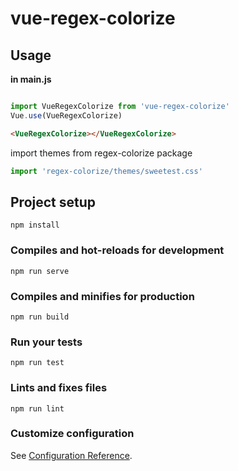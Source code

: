 # vue-regex-colorize


## Usage

**in main.js**
```js

import VueRegexColorize from 'vue-regex-colorize'
Vue.use(VueRegexColorize)

```

```html
<VueRegexColorize></VueRegexColorize>
```

import themes from regex-colorize package
``` js
import 'regex-colorize/themes/sweetest.css'
```


## Project setup
```
npm install
```

### Compiles and hot-reloads for development
```
npm run serve
```

### Compiles and minifies for production
```
npm run build
```

### Run your tests
```
npm run test
```

### Lints and fixes files
```
npm run lint
```

### Customize configuration
See [Configuration Reference](https://cli.vuejs.org/config/).
